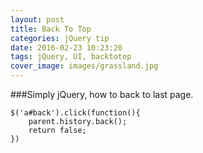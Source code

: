 ```yaml
---
layout: post
title: Back To Top
categories: jQuery tip
date: 2016-02-23 10:23:20
tags: jQuery, UI, backtotop
cover_image: images/grassland.jpg
---
```


###Simply jQuery, how to back to last page.

~~~~
$('a#back').click(function(){
	parent.history.back();
	return false;
})
~~~~